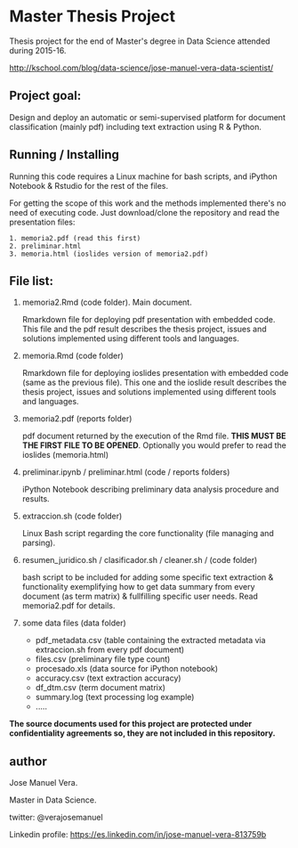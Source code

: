 # Master Thesis Project

Thesis project for the end of Master's degree in Data Science attended during 2015-16.

http://kschool.com/blog/data-science/jose-manuel-vera-data-scientist/

## Project goal:

Design and deploy an automatic or semi-supervised platform for document classification (mainly pdf) including text extraction using R & Python.

## Running / Installing

Running this code requires a Linux machine for bash scripts, and iPython Notebook & Rstudio for the rest of the files.

For getting the scope of this work and the methods implemented there's no need of executing code. Just download/clone the repository and read the presentation files:

	1. memoria2.pdf (read this first)
	2. preliminar.html
	3. memoria.html (ioslides version of memoria2.pdf)
	
## File list:

1. memoria2.Rmd  (code folder). Main document.

	Rmarkdown file for deploying pdf presentation with embedded code. This file and the pdf result describes the thesis project, issues and solutions implemented using different tools and languages.
	
2. memoria.Rmd  (code folder)

	Rmarkdown file for deploying ioslides presentation with embedded code (same as the previous file). This one and the ioslide result describes the thesis project, issues and solutions implemented using different tools and languages.

3. memoria2.pdf  (reports folder)

	pdf document returned by the execution of the Rmd file. **THIS MUST BE THE FIRST FILE TO BE OPENED**. Optionally you would prefer to read the ioslides (memoria.html)

4. preliminar.ipynb / preliminar.html  (code / reports folders)

	iPython Notebook describing preliminary data analysis procedure and results. 
	
5. extraccion.sh (code folder)
	
	Linux Bash script regarding the core functionality (file managing and parsing).

6. resumen_juridico.sh  / clasificador.sh /  cleaner.sh /  (code folder)

	bash script to be included for adding some specific text extraction & functionality exemplifying how to get data summary from every document (as term matrix)  & fullfilling specific user needs. Read memoria2.pdf for details.

7. some data files   (data folder)
	
	- pdf_metadata.csv (table containing the extracted metadata via extraccion.sh from every pdf document)
	- files.csv (preliminary file type count)
	- procesado.xls (data source for iPython notebook)
	- accuracy.csv  (text extraction accuracy)
	- df_dtm.csv  (term document matrix)
	- summary.log (text processing log example)
	- .....
	

**The source documents used for this project are protected under confidentiality agreements so, they are not included in this repository.**

## author

Jose Manuel Vera.

Master in Data Science. 

twitter: @verajosemanuel

Linkedin profile: https://es.linkedin.com/in/jose-manuel-vera-813759b

